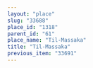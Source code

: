 ```yaml
---
layout: "place"
slug: "33688"
place_id: "1318"
parent_id: "61"
place_name: "Til-Massaka"
title: "Til-Massaka"
previous_item: "33691"
---
```

